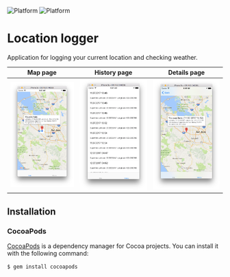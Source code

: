 ![Platform](https://img.shields.io/badge/platform-ios-lightgrey.svg)
![Platform](https://img.shields.io/badge/language-Swift%203.0-green.svg)

# Location logger
Application for logging your current location and checking weather. 

Map page             |  History page         |  Details page
:-------------------------:|:-------------------------:|:-------------------------:
<img src="https://github.com/Sinity0/Location-logger/blob/master/LocationLogger%20Screenshots/Map%20.png" width="300">  |  <img src="https://github.com/Sinity0/Location-logger/blob/master/LocationLogger%20Screenshots/History.png" width="300"> | <img src="https://github.com/Sinity0/Location-logger/blob/master/LocationLogger%20Screenshots/Details.png" width="300">

## Installation

### CocoaPods

[CocoaPods](http://cocoapods.org) is a dependency manager for Cocoa projects. You can install it with the following command:

```bash
$ gem install cocoapods
```
